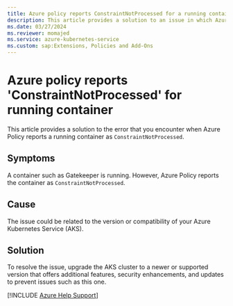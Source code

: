 ```yaml
---
title: Azure policy reports ConstraintNotProcessed for a running container
description: This article provides a solution to an issue in which Azure Policy reports a running container as ConstraintNotProcessed.
ms.date: 03/27/2024
ms.reviewer: momajed
ms.service: azure-kubernetes-service
ms.custom: sap:Extensions, Policies and Add-Ons
---
```

# Azure policy reports 'ConstraintNotProcessed' for running container

This article provides a solution to the error that you encounter when Azure Policy reports a running container as `ConstraintNotProcessed`.

## Symptoms

A container such as Gatekeeper is running. However, Azure Policy reports the container as `ConstraintNotProcessed`.

## Cause

The issue could be related to the version or compatibility of your Azure Kubernetes Service (AKS).

## Solution

To resolve the issue, upgrade the AKS cluster to a newer or supported version that offers additional features, security enhancements, and updates to prevent issues such as this one.

[!INCLUDE [Azure Help Support](../../../includes/azure-help-support.md)]

